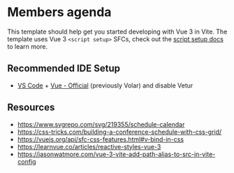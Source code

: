 # Members agenda

This template should help get you started developing with Vue 3 in Vite. The template uses Vue 3 `<script setup>` SFCs, check out the [script setup docs](https://v3.vuejs.org/api/sfc-script-setup.html#sfc-script-setup) to learn more.

## Recommended IDE Setup

- [VS Code](https://code.visualstudio.com/) + [Vue - Official](https://marketplace.visualstudio.com/items?itemName=Vue.volar) (previously Volar) and disable Vetur

## Resources

- https://www.svgrepo.com/svg/219355/schedule-calendar
- https://css-tricks.com/building-a-conference-schedule-with-css-grid/
- https://vuejs.org/api/sfc-css-features.html#v-bind-in-css
- https://learnvue.co/articles/reactive-styles-vue-3
- https://jasonwatmore.com/vue-3-vite-add-path-alias-to-src-in-vite-config
